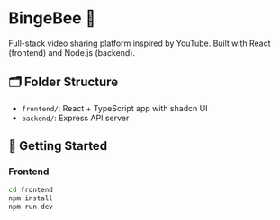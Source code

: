 # BingeBee 🎥

Full-stack video sharing platform inspired by YouTube. Built with React (frontend) and Node.js (backend).

## 🗂 Folder Structure

- `frontend/`: React + TypeScript app with shadcn UI
- `backend/`: Express API server

## 🚀 Getting Started

### Frontend
```bash
cd frontend
npm install
npm run dev

